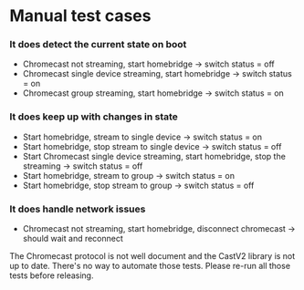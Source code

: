 # Manual test cases

### It does detect the current state on boot
- Chromecast not streaming, start homebridge -> switch status = off
- Chromecast single device streaming, start homebridge -> switch status = on
- Chromecast group streaming, start homebridge -> switch status = on


### It does keep up with changes in state
- Start homebridge, stream to single device -> switch status = on
- Start homebridge, stop stream to single device -> switch status = off
- Start Chromecast single device streaming, start homebridge, stop the streaming -> switch status = off
- Start homebridge, stream to group -> switch status = on
- Start homebridge, stop stream to group -> switch status = off

### It does handle network issues
- Chromecast not streaming, start homebridge, disconnect chromecast -> should wait and reconnect


The Chromecast protocol is not well document and the CastV2 library is not up to date. There's no way to automate those tests.
Please re-run all those tests before releasing.